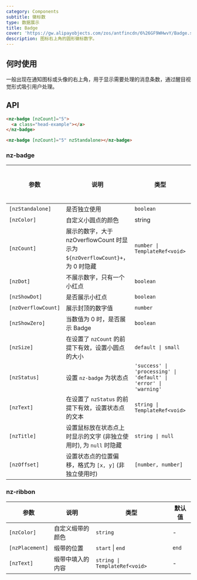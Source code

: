 ```yaml
---
category: Components
subtitle: 徽标数
type: 数据展示
title: Badge
cover: 'https://gw.alipayobjects.com/zos/antfincdn/6%26GF9WHwvY/Badge.svg'
description: 图标右上角的圆形徽标数字。
---
```



## 何时使用

一般出现在通知图标或头像的右上角，用于显示需要处理的消息条数，通过醒目视觉形式吸引用户处理。


## API

```html
<nz-badge [nzCount]="5">
  <a class="head-example"></a>
</nz-badge>
```

```html
<nz-badge [nzCount]="5" nzStandalone></nz-badge>
```

### nz-badge

| 参数                  | 说明                                                          | 类型                                                               | 默认值       | 全局配置 |
|---------------------|-------------------------------------------------------------|------------------------------------------------------------------|-----------|------|
| `[nzStandalone]`    | 是否独立使用                                                      | `boolean`                                                        | -         | -    |
| `[nzColor]`         | 自定义小圆点的颜色                                                   | string                                                           | -         | ✅    |
| `[nzCount]`         | 展示的数字，大于 nzOverflowCount 时显示为 `${nzOverflowCount}+`，为 0 时隐藏 | `number \| TemplateRef<void>`                                    | -         |
| `[nzDot]`           | 不展示数字，只有一个小红点                                               | `boolean`                                                        | `false`   |
| `[nzShowDot]`       | 是否展示小红点                                                     | `boolean`                                                        | `true`    |
| `[nzOverflowCount]` | 展示封顶的数字值                                                    | `number`                                                         | `99`      | ✅    |
| `[nzShowZero]`      | 当数值为 0 时，是否展示 Badge                                         | `boolean`                                                        | `false`   |
| `[nzSize]`          | 在设置了 `nzCount` 的前提下有效，设置小圆点的大小                              | `default \| small`                                               | `default` |
| `[nzStatus]`        | 设置 `nz-badge` 为状态点                                          | `'success' \| 'processing' \| 'default' \| 'error' \| 'warning'` | -         |
| `[nzText]`          | 在设置了 `nzStatus` 的前提下有效，设置状态点的文本                             | `string \| TemplateRef<void>`                                    | -         |
| `[nzTitle]`         | 设置鼠标放在状态点上时显示的文字 (非独立使用时), 为 `null` 时隐藏                     | `string \| null`                                                 | `nzCount` |
| `[nzOffset]`        | 设置状态点的位置偏移，格式为 `[x, y]` (非独立使用时)                            | `[number, number]`                                               | -         |

### nz-ribbon

| 参数              | 说明       | 类型                            | 默认值   |
|-----------------|----------|-------------------------------|-------|
| `[nzColor]`     | 自定义缎带的颜色 | `string`                      | -     |
| `[nzPlacement]` | 缎带的位置    | `start` \| `end`              | `end` |
| `[nzText]`      | 缎带中填入的内容 | `string \| TemplateRef<void>` | -     |  |
